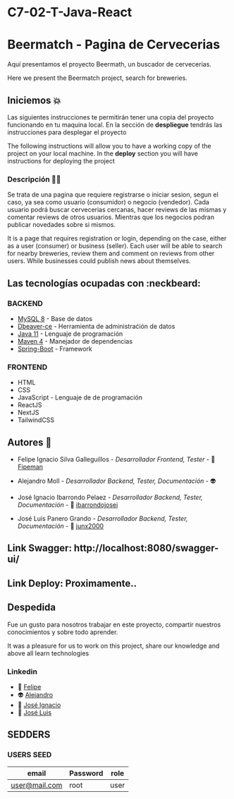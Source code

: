 # C7-02-T-Java-React
# Beermatch - Pagina de Cervecerias

Aquí presentamos el proyecto Beermath, un buscador de cervecerias.

Here we present the Beermatch project, search for breweries.

## Iniciemos :boom:

Las siguientes instrucciones te permitirán tener una copia del proyecto funcionando en tu maquina local. En la sección de **despliegue** tendrás
las instrucciones para desplegar el proyecto

The following instructions will allow you to have a working copy of the project on your local machine. In the **deploy** section you will have
instructions for deploying the project

### Descripción :technologist:
Se trata de una pagina que requiere registrarse o iniciar sesion, segun el caso, ya sea como usuario (consumidor) o negocio (vendedor).
Cada usuario podrá buscar cervecerias cercanas, hacer reviews de las mismas y comentar reviews de otros usuarios. Mientras que los negocios podran publicar novedades sobre si mismos.

It is a page that requires registration or login, depending on the case, either as a user (consumer) or business (seller). Each user will be able to search for nearby breweries, review them and comment on reviews from other users. While businesses could publish news about themselves.

## Las tecnologías ocupadas con :neckbeard:

### BACKEND

- [MySQL 8](https://www.mysql.com/) - Base de datos
- [Dbeaver-ce](https://dbeaver.io/) - Herramienta de administraćión de datos 
- [Java 11](https://www.oracle.com/ar/java/technologies/javase/jdk11-archive-downloads.html) - Lenguaje de programación
- [Maven 4](https://maven.apache.org/index.html) - Manejador de dependencias
- [Spring-Boot](https://spring.io/projects/spring-boot) - Framework

### FRONTEND

- HTML
- CSS
- JavaScript - Lenguaje de de programación
- ReactJS
- NextJS
- TailwindCSS

## Autores :star_struck:

- Felipe Ignacio Silva Galleguillos - *Desarrollador Frontend, Tester* - :robot: [Fipeman](https://github.com/Fipeman)
- Alejandro Moll - *Desarrollador Backend, Tester, Documentación* - :alien: []()

- José Ignacio Ibarrondo Pelaez - *Desarrollador Backend, Tester, Documentación* - :space_invader: [ibarrondojosei](https://github.com/ibarrondojosei)
- José Luis Panero Grando - *Desarrollador Backend, Tester, Documentación* - :brain: [junx2000](https://github.com/junx2000)

## Link Swagger: http://localhost:8080/swagger-ui/
## Link Deploy: Proximamente..

## Despedida

Fue un gusto para nosotros trabajar en este proyecto, compartir nuestros conocimientos y sobre todo aprender.

It was a pleasure for us to work on this project, share our knowledge and above all learn technologies

### Linkedin
- :robot: [Felipe](https://www.linkedin.com/in/felipe-silva-galleguillos-73725020/)
- :alien: [Alejandro]()
- :space_invader: [José Ignacio](https://www.linkedin.com/in/jos%C3%A9ignacioibarrondopelaez/)
- :brain: [José Luis](https://www.linkedin.com/in/josepanero/)

## SEDDERS

### USERS SEED

| email          | Password  | role |  
|----------------|-----------|------|
| user@mail.com  | root      | user |

